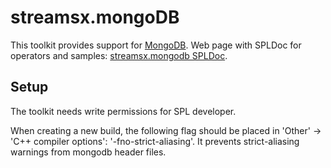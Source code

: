 streamsx.mongoDB
================
This toolkit provides support for [MongoDB](http://www.mongodb.org).
Web page with SPLDoc for operators and samples: [streamsx.mongodb SPLDoc](http://ibmstreams.github.io/streamsx.mongodb).

Setup
-----
The toolkit needs write permissions for SPL developer.

When creating a new build, the following flag should be placed in 'Other' -> 'C++ compiler options':  '-fno-strict-aliasing'.
It prevents strict-aliasing warnings from mongodb header files.
